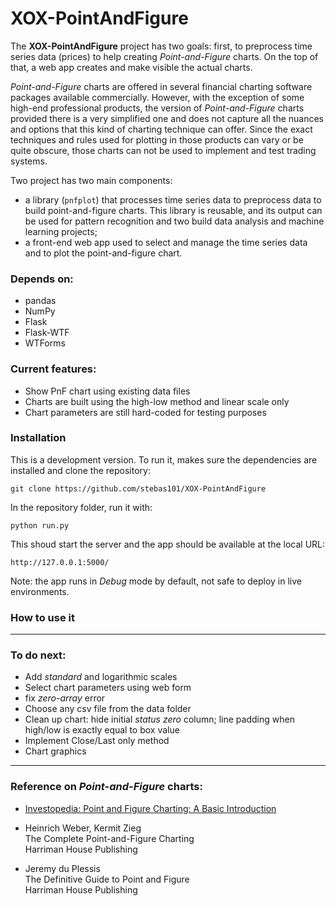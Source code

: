 XOX-PointAndFigure
==================

The **XOX-PointAndFigure** project has two goals: first, to preprocess time series data (prices) to help creating *Point-and-Figure* charts. On the top of that, a web app creates and make visible the actual charts.

*Point-and-Figure* charts are offered in several financial charting software packages available commercially. However, with the exception of some high-end professional products, the version of 
*Point-and-Figure* charts provided there is a very simplified one and does not capture all the nuances and options
that this kind of charting technique can offer. Since the exact techniques and rules used for plotting in
those products can vary or be quite obscure, those charts can not be used to implement and test trading systems.

Two project has two main components:
- a library (`pnfplot`) that processes time series data to preprocess data to
build point-and-figure charts. This library is reusable, and its output can be used for pattern recognition and
two build data analysis and machine learning projects;
- a front-end web app used to select and manage the time series data and to plot the
point-and-figure chart.

### Depends on:
- pandas
- NumPy
- Flask
- Flask-WTF
- WTForms

### Current features:
- Show PnF chart using existing data files
- Charts are built using the high-low method and linear scale only
- Chart parameters are still hard-coded for testing purposes

### Installation

This is a development version. To run it, makes sure the dependencies are installed and clone the repository:
```
git clone https://github.com/stebas101/XOX-PointAndFigure
```
In the repository folder, run it with:
```
python run.py
```
This shoud start the server and the app should be available at the local URL:
```
http://127.0.0.1:5000/
```
Note: the app runs in *Debug* mode by default, not safe to deploy in live environments.

### How to use it

---

### To do next:
- Add *standard* and logarithmic scales
- Select chart parameters using web form
- fix *zero-array* error
- Choose any csv file from the data folder
- Clean up chart: hide initial *status zero* column; line padding when high/low is exactly equal to box value
- Implement Close/Last only method
- Chart graphics

---

### Reference on *Point-and-Figure* charts:

- [Investopedia: Point and Figure Charting: A Basic Introduction](https://www.investopedia.com/articles/technical/03/081303.asp)

- Heinrich Weber, Kermit Zieg  
The Complete Point-and-Figure Charting  
Harriman House Publishing

- Jeremy du Plessis  
The Definitive Guide to Point and Figure  
Harriman House Publishing  